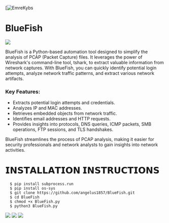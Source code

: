 [![EmreKybs](https://img.shields.io/badge/MadeBy-Angelus-blue)
# BlueFish

<img src="https://github.com/emrekybs/BlueFish/blob/main/bluefish.png">

BlueFish is a Python-based automation tool designed to simplify the analysis of PCAP (Packet Capture) files. It leverages the power of Wireshark's command-line tool, tshark, to extract valuable information from network captures. With BlueFish, you can quickly identify potential login attempts, analyze network traffic patterns, and extract various network artifacts.

### Key Features:
* Extracts potential login attempts and credentials.
* Analyzes IP and MAC addresses.
* Retrieves embedded objects from network traffic.
* Identifies email addresses and HTTP requests.
* Provides insights into protocols, DNS queries, ICMP packets, SMB operations, FTP sessions, and TLS handshakes.

BlueFish streamlines the process of PCAP analysis, making it easier for security professionals and network analysts to gain insights into network activities.

# 𝗜𝗡𝗦𝗧𝗔𝗟𝗟𝗔𝗧𝗜𝗢𝗡 𝗜𝗡𝗦𝗧𝗥𝗨𝗖𝗧𝗜𝗢𝗡𝗦
      $ pip install subprocess.run
      $ pip install os-sys
      $ git clone https://github.com/angelus1857/BlueFish.git
      $ cd BlueFish
      $ chmod +x BlueFish.py 
      $ python3 BlueFish.py 
     
<img src="https://github.com/emrekybs/BlueFish/blob/main/1.png">
<img src="https://github.com/emrekybs/BlueFish/blob/main/2.png">
<img src="https://github.com/emrekybs/BlueFish/blob/main/3.png">
